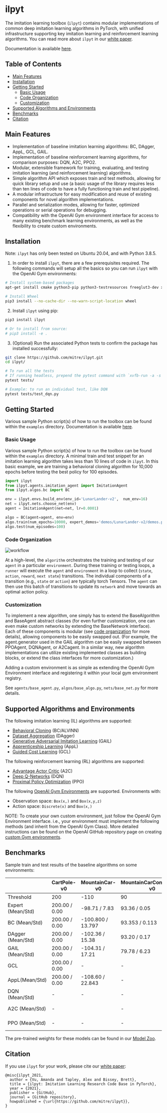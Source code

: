 # ilpyt

The imitation learning toolbox (`ilpyt`) contains modular implementations of common deep imitation learning algorithms in PyTorch, with unified infrastructure supporting key imitation learning and reinforcement learning algorithms. You can read more about `ilpyt` in our [white paper](https://github.com/mitre/ilpyt/docs/ilpyt_white_paper.pdf).

Documentation is available [here](https://mitre.github.io/ilpyt).

## Table of Contents
- [Main Features](#main-features)
- [Installation](#installation)
- [Getting Started](#getting-started)
	- [Basic Usage](#basic-usage)
  - [Code Organization](#code-organization)
  - [Customization](#customization)
- [Supported Algorithms and Environments](#supported-algorithms-and-environments)
- [Benchmarks](#benchmarks)
- [Citation](#citation)

## Main Features

- Implementation of baseline imitation learning algorithms: BC, DAgger, AppL, GCL, GAIL.
- Implementation of baseline reinforcement learning algorithms, for comparison purposes: DQN, A2C, PPO2.
- Modular, extensible framework for training, evaluating, and testing imitation learning (and reinforcement learning) algorithms.
- Simple algorithm API which exposes train and test methods, allowing for quick library setup and use (a basic usage of the library requires less than ten lines of code to have a fully functioning train and test pipeline).
- A modular infrastructure for easy modification and reuse of existing components for novel algorithm implementations.
- Parallel and serialization modes, allowing for faster, optimized operations or serial operations for debugging.
- Compatibility with the OpenAI Gym environment interface for access to many existing benchmark learning environments, as well as the flexibility to create custom environments.

## Installation

Note: `ilpyt` has only been tested on Ubuntu 20.04, and with Python 3.8.5. 

1. In order to install `ilpyt`, there are a few prerequisites required. The following commands will setup all the basics so you can run `ilpyt` with the OpenAI Gym environments:
  ```sh
  # Install system-based packages
  apt-get install cmake python3-pip python3-testresources freeglut3-dev xvfb

  # Install Wheel
  pip3 install --no-cache-dir --no-warn-script-location wheel
  ```
2. Install `ilpyt` using pip:
  ```sh
  pip3 install ilpyt

  # Or to install from source:
  # pip3 install -e .
  ```
3. (Optional) Run the associated Python tests to confirm the package has installed successfully: 
  ```sh
  git clone https://github.com/mitre/ilpyt.git
  cd ilpyt/

  # To run all the tests
  # If running headless, prepend the pytest command with `xvfb-run -a -s "-screen 0 1400x900x24 +extension RANDR" --`
  pytest tests/

  # Example: to run an individual test, like DQN
  pytest tests/test_dqn.py 
  ```

## Getting Started

Various sample Python script(s) of how to run the toolbox can be found within the `examples` directory. Documentation is available [here](https://mitre.github.io/ilpyt).

### Basic Usage

Various sample Python script(s) of how to run the toolbox can be found within the `examples` directory. A minimal train and test snippet for an imitation learning algorithm takes less than 10 lines of code in `ilpyt`. In this basic example, we are training a behavioral cloning algorithm for 10,000 epochs before testing the best policy for 100 episodes.

```py
import ilpyt
from ilpyt.agents.imitation_agent import ImitationAgent
from ilpyt.algos.bc import BC

env = ilpyt.envs.build_env(env_id='LunarLander-v2',  num_env=16)
net = ilpyt.nets.choose_net(env)
agent = ImitationAgent(net=net, lr=0.0001)

algo = BC(agent=agent, env=env)
algo.train(num_epochs=10000, expert_demos='demos/LunarLander-v2/demos.pkl')
algo.test(num_episodes=100)
```

### Code Organization 

![workflow](docs/figures/conceptual_structure.png)

At a high-level, the `algorithm` orchestrates the training and testing of our `agent` in a particular `environment`. During these training or testing loops, a `runner` will execute the `agent` and `environment` in a loop to collect (`state`, `action`, `reward`, `next state`) transitions. The individual components of a transition (e.g., `state` or `action`) are typically torch Tensors. The `agent` can then use this batch of transitions to update its `network` and move towards an optimal action policy.

### Customization

To implement a new algorithm, one simply has to extend the BaseAlgorithm and BaseAgent abstract classes (for even further customization, one can even make custom networks by extending the BaseNetwork interface). Each of these components is modular (see [code organization](#code-organization) for more details), allowing components to be easily swapped out. (For example, the agent.generator used in the GAIL algorithm can be easily swapped between PPOAgent, DQNAgent, or A2Cagent. In a similar way, new algorithm implementations can utilize existing implemented classes as building blocks, or extend the class interfaces for more customization.)

Adding a custom environment is as simple as extending the OpenAI Gym Environment interface and registering it within your local gym environment registry.

See `agents/base_agent.py`, `algos/base_algo.py`, `nets/base_net.py` for more 
details.


## Supported Algorithms and Environments

The following imitation learning (IL) algorithms are supported:

* [Behavioral Cloning](https://papers.nips.cc/paper/1988/file/812b4ba287f5ee0bc9d43bbf5bbe87fb-Paper.pdf) (BC/ALVINN)
* [Dataset Aggregation](https://arxiv.org/pdf/1011.0686.pdf) (DAgger)
* [Generative Adversarial Imitation Learning](https://arxiv.org/abs/1606.03476) (GAIL)
* [Apprenticeship Learning](https://ai.stanford.edu/~ang/papers/icml04-apprentice.pdf) (AppL)
* [Guided Cost Learning](https://arxiv.org/abs/1603.00448) (GCL)

The following reinforcement learning (RL) algorithms are supported:

* [Advantage Actor Critic](https://arxiv.org/abs/1602.01783) (A2C)
* [Deep Q-Networks](https://deepmind.com/research/publications/human-level-control-through-deep-reinforcement-learning) (DQN)
* [Proximal Policy Optimization](https://arxiv.org/abs/1707.06347) (PPO)

The following [OpenAI Gym Environments](https://github.com/openai/gym/wiki/Table-of-environments) are supported. Environments with:

* Observation space: `Box(x,)` and `Box(x,y,z)`
* Action space: `Discrete(x)` and `Box(x,)`

NOTE: To create your own custom environment, just follow the OpenAI Gym Environment interface. i.e., your environment must implement the following methods (and inherit from the OpenAI Gym Class). More detailed instructions can be found on the OpenAI GitHub repository page on creating [custom Gym environments](https://github.com/openai/gym/blob/master/docs/creating-environments.md).

## Benchmarks

Sample train and test results of the baseline algorithms on some environments:

| |CartPole-v0 | MountainCar-v0 | MountainCarContinuous-v0 | LunarLander-v2 | LunarLanderContinuous-v2 |
| -- | -- | -- | -- | -- | -- | 
| Threshold | 200 | -110  |  90 | 200 |  200 | 
Expert (Mean/Std) |  200.00 / 0.00 | -98.71 / 7.83 |  93.36 / 0.05 | 268.09 / 21.18 |  283.83 / 17.70 | 
BC (Mean/Std) |  200.00 / 0.00 | -100.800 / 13.797 | 93.353 / 0.113 | 244.295 / 97.765 |  285.895 / 14.584 |
DAgger (Mean/Std) | 200.00 / 0.00 | -102.36 / 15.38 |  93.20 / 0.17 |  230.15 / 122.604 | 285.85 / 14.61 | 
GAIL (Mean/Std) | 200.00 / 0.00 | -104.31 / 17.21 |  79.78 / 6.23 |  201.88 / 93.82 | 282.00 / 31.73 |
GCL | 200.00 / 0.00 | - | - | 212.321 / 119.933 | 255.414 / 76.917 |
AppL(Mean/Std) |   200.00 / 0.00 | -108.60 / 22.843 | -  | -  | -  |
DQN (Mean/Std) |  - | - |  - |  281.96 / 24.57 | - |
A2C (Mean/Std) |  - |  | - | 201.26 / 62.52 |   - |
PPO (Mean/Std) |  - | - | -  | 249.72 / 75.05 | -  |

The pre-trained weights for these models can be found in our [Model Zoo](model_zoo).

## Citation

If you use `ilpyt` for your work, please cite our [white paper](docs/ilpyt_white_paper.pdf):
```
@misc{ilpyt_2021,
  author = {Vu, Amanda and Tapley, Alex and Bissey, Brett},
  title = {ilpyt: Imitation Learning Research Code Base in PyTorch},
  year = {2021},
  publisher = {GitHub},
  journal = {GitHub repository},
  howpublished = {\url{https://github.com/mitre/ilpyt}},
}
```
